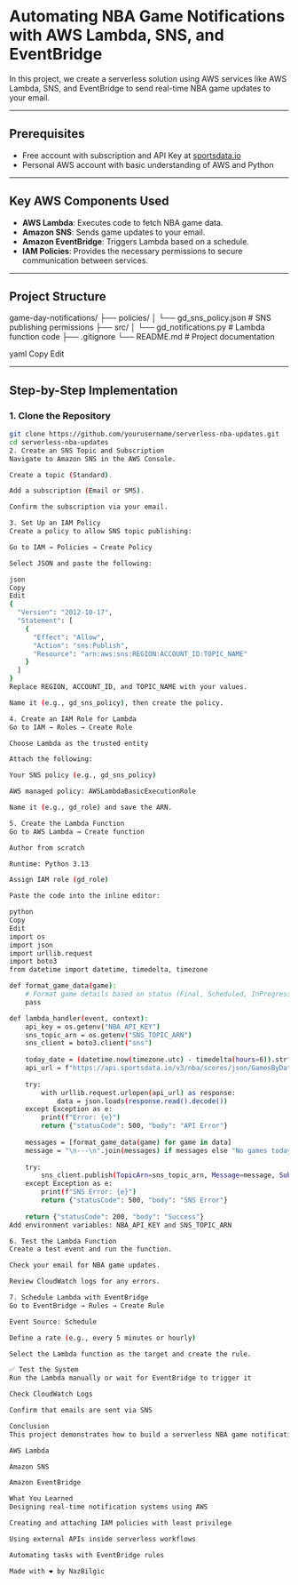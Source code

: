# Automating NBA Game Notifications with AWS Lambda, SNS, and EventBridge

In this project, we create a serverless solution using AWS services like AWS Lambda, SNS, and EventBridge to send real-time NBA game updates to your email.

---

## Prerequisites

- Free account with subscription and API Key at [sportsdata.io](https://sportsdata.io)
- Personal AWS account with basic understanding of AWS and Python

---

## Key AWS Components Used

- **AWS Lambda**: Executes code to fetch NBA game data.  
- **Amazon SNS**: Sends game updates to your email.  
- **Amazon EventBridge**: Triggers Lambda based on a schedule.  
- **IAM Policies**: Provides the necessary permissions to secure communication between services.

---

## Project Structure

game-day-notifications/
├── policies/
│ └── gd_sns_policy.json # SNS publishing permissions
├── src/
│ └── gd_notifications.py # Lambda function code
├── .gitignore
└── README.md # Project documentation

yaml
Copy
Edit

---

## Step-by-Step Implementation

### 1. Clone the Repository

```bash
git clone https://github.com/yourusername/serverless-nba-updates.git
cd serverless-nba-updates
2. Create an SNS Topic and Subscription
Navigate to Amazon SNS in the AWS Console.

Create a topic (Standard).

Add a subscription (Email or SMS).

Confirm the subscription via your email.

3. Set Up an IAM Policy
Create a policy to allow SNS topic publishing:

Go to IAM → Policies → Create Policy

Select JSON and paste the following:

json
Copy
Edit
{
  "Version": "2012-10-17",
  "Statement": [
    {
      "Effect": "Allow",
      "Action": "sns:Publish",
      "Resource": "arn:aws:sns:REGION:ACCOUNT_ID:TOPIC_NAME"
    }
  ]
}
Replace REGION, ACCOUNT_ID, and TOPIC_NAME with your values.

Name it (e.g., gd_sns_policy), then create the policy.

4. Create an IAM Role for Lambda
Go to IAM → Roles → Create Role

Choose Lambda as the trusted entity

Attach the following:

Your SNS policy (e.g., gd_sns_policy)

AWS managed policy: AWSLambdaBasicExecutionRole

Name it (e.g., gd_role) and save the ARN.

5. Create the Lambda Function
Go to AWS Lambda → Create function

Author from scratch

Runtime: Python 3.13

Assign IAM role (gd_role)

Paste the code into the inline editor:

python
Copy
Edit
import os
import json
import urllib.request
import boto3
from datetime import datetime, timedelta, timezone

def format_game_data(game):
    # Format game details based on status (Final, Scheduled, InProgress)
    pass

def lambda_handler(event, context):
    api_key = os.getenv("NBA_API_KEY")
    sns_topic_arn = os.getenv("SNS_TOPIC_ARN")
    sns_client = boto3.client("sns")
    
    today_date = (datetime.now(timezone.utc) - timedelta(hours=6)).strftime("%Y-%m-%d")
    api_url = f"https://api.sportsdata.io/v3/nba/scores/json/GamesByDate/{today_date}?key={api_key}"
    
    try:
        with urllib.request.urlopen(api_url) as response:
            data = json.loads(response.read().decode())
    except Exception as e:
        print(f"Error: {e}")
        return {"statusCode": 500, "body": "API Error"}
    
    messages = [format_game_data(game) for game in data]
    message = "\n---\n".join(messages) if messages else "No games today."
    
    try:
        sns_client.publish(TopicArn=sns_topic_arn, Message=message, Subject="NBA Game Updates")
    except Exception as e:
        print(f"SNS Error: {e}")
        return {"statusCode": 500, "body": "SNS Error"}
    
    return {"statusCode": 200, "body": "Success"}
Add environment variables: NBA_API_KEY and SNS_TOPIC_ARN

6. Test the Lambda Function
Create a test event and run the function.

Check your email for NBA game updates.

Review CloudWatch logs for any errors.

7. Schedule Lambda with EventBridge
Go to EventBridge → Rules → Create Rule

Event Source: Schedule

Define a rate (e.g., every 5 minutes or hourly)

Select the Lambda function as the target and create the rule.

✅ Test the System
Run the Lambda manually or wait for EventBridge to trigger it

Check CloudWatch Logs

Confirm that emails are sent via SNS

Conclusion
This project demonstrates how to build a serverless NBA game notification system using:

AWS Lambda

Amazon SNS

Amazon EventBridge

What You Learned
Designing real-time notification systems using AWS

Creating and attaching IAM policies with least privilege

Using external APIs inside serverless workflows

Automating tasks with EventBridge rules

Made with ❤️ by NazBilgic

